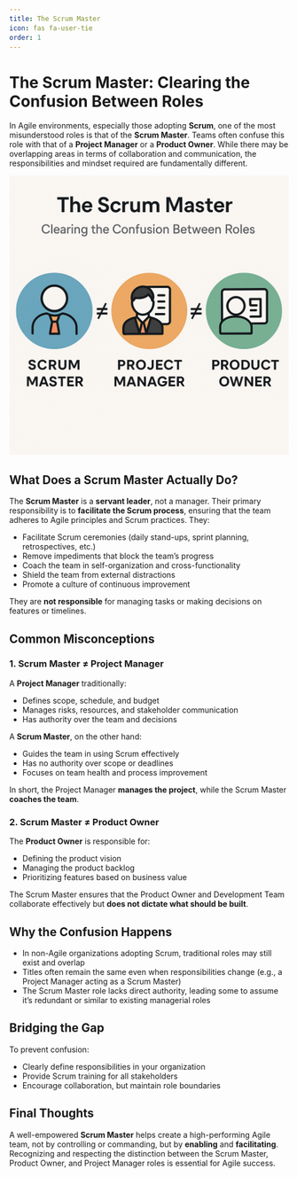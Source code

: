 ```yaml
---
title: The Scrum Master
icon: fas fa-user-tie
order: 1
---
```


# The Scrum Master: Clearing the Confusion Between Roles

In Agile environments, especially those adopting **Scrum**, one of the most misunderstood roles is that of the **Scrum Master**. Teams often confuse this role with that of a **Project Manager** or a **Product Owner**. While there may be overlapping areas in terms of collaboration and communication, the responsibilities and mindset required are fundamentally different.

![Scrum Master Role Comparison](assets/img/scrum_master_roles.png)

## What Does a Scrum Master Actually Do?

The **Scrum Master** is a **servant leader**, not a manager. Their primary responsibility is to **facilitate the Scrum process**, ensuring that the team adheres to Agile principles and Scrum practices. They:

- Facilitate Scrum ceremonies (daily stand-ups, sprint planning, retrospectives, etc.)
- Remove impediments that block the team’s progress
- Coach the team in self-organization and cross-functionality
- Shield the team from external distractions
- Promote a culture of continuous improvement

They are **not responsible** for managing tasks or making decisions on features or timelines.

## Common Misconceptions

### 1. Scrum Master ≠ Project Manager

A **Project Manager** traditionally:
- Defines scope, schedule, and budget
- Manages risks, resources, and stakeholder communication
- Has authority over the team and decisions

A **Scrum Master**, on the other hand:
- Guides the team in using Scrum effectively
- Has no authority over scope or deadlines
- Focuses on team health and process improvement

In short, the Project Manager **manages the project**, while the Scrum Master **coaches the team**.

### 2. Scrum Master ≠ Product Owner

The **Product Owner** is responsible for:
- Defining the product vision
- Managing the product backlog
- Prioritizing features based on business value

The Scrum Master ensures that the Product Owner and Development Team collaborate effectively but **does not dictate what should be built**.

## Why the Confusion Happens

- In non-Agile organizations adopting Scrum, traditional roles may still exist and overlap
- Titles often remain the same even when responsibilities change (e.g., a Project Manager acting as a Scrum Master)
- The Scrum Master role lacks direct authority, leading some to assume it’s redundant or similar to existing managerial roles

## Bridging the Gap

To prevent confusion:
- Clearly define responsibilities in your organization
- Provide Scrum training for all stakeholders
- Encourage collaboration, but maintain role boundaries

## Final Thoughts

A well-empowered **Scrum Master** helps create a high-performing Agile team, not by controlling or commanding, but by **enabling** and **facilitating**. Recognizing and respecting the distinction between the Scrum Master, Product Owner, and Project Manager roles is essential for Agile success.
